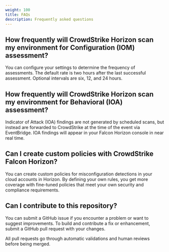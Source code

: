 ```yaml
---
weight: 100
title: FAQs
description: Frequently asked questions
---
```


## How frequently will CrowdStrike Horizon scan my environment for Configuration (IOM) assessment?

You can configure your settings to determine the frequency of assessments. The default rate is two hours after the last successful assessment. Optional intervals are six, 12, and 24 hours.

## How frequently will CrowdStrike Horizon scan my environment for Behavioral (IOA) assessment?

Indicator of Attack (IOA) findings are not generated by scheduled scans, but instead are forwarded to CrowdStrike at the time of the event via EventBridge. IOA findings will appear in your Falcon Horizon console in near real time.

## Can I create custom policies with CrowdStrike Falcon Horizon?

You can create custom policies for misconfiguration detections in your cloud accounts in Horizon. By defining your own rules, you get more coverage with fine-tuned policies that meet your own security and compliance requirements.

## Can I contribute to this repository?

You can submit a GitHub issue if you encounter a problem or want to suggest improvements. To build and contribute a fix or enhancement, submit a GitHub pull request with your changes.

All pull requests go through automatic validations and human reviews before being merged.



